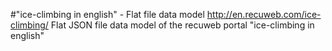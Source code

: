#"ice-climbing in english" - Flat file data model
http://en.recuweb.com/ice-climbing/
Flat JSON file data model of the recuweb portal "ice-climbing in english"
